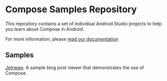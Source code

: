 Compose Samples Repository
=====================

This repository contains a set of individual Android Studio projects to help you learn about
Compose in Android.

For more information, please [read our documentation](https://developer.android.com/jetpack/compose)

Samples
-------
[Jetnews](JetNews/): A sample blog post viewer that demonstrates the use of Compose.
